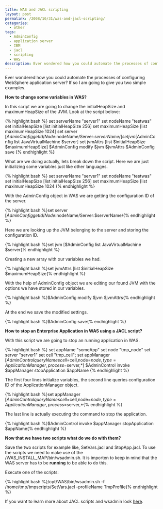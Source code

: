 ```yaml
---
title: WAS and JACL scripting
layout: post
permalink: /2008/10/31/was-and-jacl-scripting/
categories:
  - other
tags:
  - AdminConfig
  - application server
  - IBM
  - jacl
  - scripting
  - WAS
description: Ever wondered how you could automate the processes of configuring WebSphere application server? If so I am going to give you two simple examples.
---
```

Ever wondered how you could automate the processes of configuring WebSphere application server? If so I am going to give you two simple examples.

**How to change some variables in WAS?**

In this script we are going to change the initialHeapSize and maximumHeapSize of the JVM. Look at the script belove:

{% highlight bash %}
set serverName "server1"
set nodeName "testwas"
set initialHeapSize [list initialHeapSize 256]
set maximumHeapSize [list maximumHeapSize 1024]
set server [$AdminConfig getid /Node:$nodeName/Server:$serverName/]
set jvm [$AdminConfig list JavaVirtualMachine $server]
set jvmAttrs [list $initialHeapSize $maximumHeapSize]
$AdminConfig modify $jvm $jvmAttrs
$AdminConfig save
{% endhighlight %}

What are we doing actually, lets break down the script. Here we are just initializing some variables just like other languages.

{% highlight bash %}
set serverName "server1"
set nodeName "testwas"
set initialHeapSize [list initialHeapSize 256]
set maximumHeapSize [list maximumHeapSize 1024
{% endhighlight %}

With the AdminConfig object in WAS we are getting the configuration ID of the server.

{% highlight bash %}set server [$AdminConfig getid /Node:$nodeName/Server:$serverName/{% endhighlight %}

Here we are looking up the JVM belonging to the server and storing the configuration ID.

{% highlight bash %}set jvm [$AdminConfig list JavaVirtualMachine $server{% endhighlight %}

Creating a new array with our variables we had.

{% highlight bash %}set jvmAttrs [list $initialHeapSize $maximumHeapSize{% endhighlight %}

With the help of AdminConfig object we are editing our found JVM with the options we have stored in our variables.

{% highlight bash %}$AdminConfig modify $jvm $jvmAttrs{% endhighlight %}

At the end we save the modified settings.

{% highlight bash %}$AdminConfig save{% endhighlight %}

**How to stop an Enterprise Application in WAS using a JACL script?**

With this script we are going to stop an running application in WAS.

{% highlight bash %}
set appName "someApp"
set node "tmp_node"
set server "server1"
set cell "tmp_cell";
set appManager [$AdminControl queryNames cell=$cell,node=$node,type=ApplicationManager,process=$server,*]
$AdminControl invoke $appManager stopApplication $appName
{% endhighlight %}

The first four lines initialize variables, the second line queries configuration ID of the ApplicationManager object.

{% highlight bash %}set appManager [$AdminControl queryNames cell=$cell,node=$node,type=ApplicationManager,process=$server,*{% endhighlight %}

The last line is actually executing the command to stop the application.

{% highlight bash %}$AdminControl invoke $appManager stopApplication $appName{% endhighlight %}

**Now that we have two scripts what do we do with them?**

Save the two scripts for example like, SetVars.jacl and StopApp.jacl. To use the scripts we need to make use of the /WAS_INSTALL_MAP/bin/wsadmin.sh. It is importen to keep in mind that the WAS server has to be **running** to be able to do this.

Execute one of the scripts:

{% highlight bash %}/opt/WAS/bin/wsadmin.sh -f /home/tmp/tmpscripts/SetVars.jacl -profileName TmpProfile{% endhighlight %}

If you want to learn more about JACL scripts and wsadmin look [here][1].

 [1]: http://publib.boulder.ibm.com/infocenter/wasinfo/v6r0/index.jsp?topic=/com.ibm.websphere.express.doc/info/exp/ae/welc_ref_adm_script.html